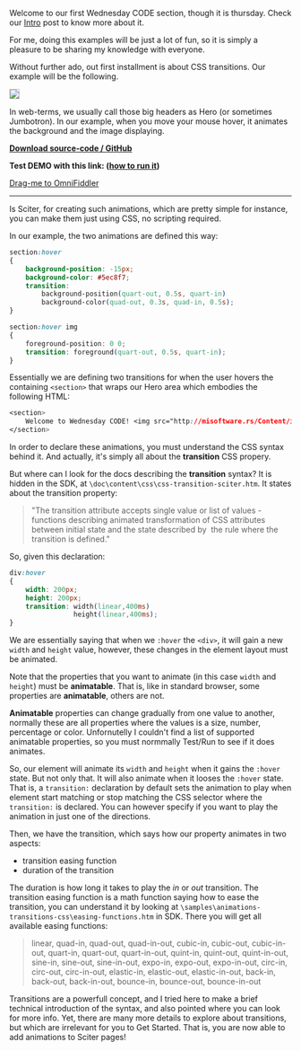 ﻿Welcome to our first Wednesday CODE section, though it is thursday. Check our [Intro](/Home/Post/WednesdayCODE-Intro) post to know more about it.

For me, doing this examples will be just a lot of fun, so it is simply a pleasure to be sharing my knowledge with everyone.

Without further ado, out first installment is about CSS transitions. Our example will be the following.

<p><img src="/Content/BlogCDN/WedCODE1.gif" style="border: solid 1px silver" /></p>

In web-terms, we usually call those big headers as Hero (or sometimes Jumbotron).
In our example, when you move your mouse hover, it animates the background and the image displaying.

**[Download source-code / GitHub](https://github.com/MISoftware/WednesdayCODE/tree/master/TransitionsJoy)**

**Test DEMO with this link: ([how to run it](/Home/Post/WednesdayCODE-Intro))**

<a href="omnifiddler://url/https://rawcdn.githack.com/MISoftware/WednesdayCODE/master/TransitionsJoy/TransitionsJoy.html" class="fiddler-link">Drag-me to OmniFiddler</a>

---

Is Sciter, for creating such animations, which are pretty simple for instance, you can make them just using CSS, no scripting required.

In our example, the two animations are defined this way:

```CSS
section:hover
{
	background-position: -15px;
	background-color: #5ec8f7;
	transition:
		background-position(quart-out, 0.5s, quart-in)
		background-color(quad-out, 0.3s, quad-in, 0.5s);
}
```

```CSS
section:hover img
{
	foreground-position: 0 0;
	transition: foreground(quart-out, 0.5s, quart-in);
}
```

Essentially we are defining two transitions for when the user hovers the containing `<section>` that wraps our Hero area which embodies the following HTML:

```CSS
<section>
	Welcome to Wednesday CODE! <img src="http://misoftware.rs/Content/img/logo_mi.png" />
</section>
```

In order to declare these animations, you must understand the CSS syntax behind it. And actually, it's simply all about the **transition** CSS propery.

But where can I look for the docs describing the **transition** syntax? It is hidden in the SDK, at `\doc\content\css\css-transition-sciter.htm`. It states about the transition property:

> "The transition attribute accepts single value or list of values - functions describing animated transformation of CSS attributes between initial state and the state described by &nbsp;the rule where the transition is defined."

So, given this declaration:

```CSS
div:hover
{
    width: 200px;
    height: 200px;
    transition: width(linear,400ms)
                height(linear,400ms);
}
```

We are essentially saying that when we `:hover` the `<div>`, it will gain a new `width` and `height` value,
however, these changes in the element layout must be animated.

Note that the properties that you want to animate (in this case `width` and `height`) must be **animatable**.
That is, like in standard browser, some properties are **animatable**, others are not.

**Animatable** properties can change gradually from one value to another, normally these are all properties where the values is a size, number, percentage or color.
Unfornutelly I couldn't find a list of supported animatable properties, so you must normmally Test/Run to see if it does animates.

So, our element will animate its `width` and `height` when it gains the `:hover` state. But not only that. It will also animate when it looses the `:hover` state.
That is, a `transition:` declaration by default sets the animation to play when element start matching or stop matching the CSS selector where the `transition:` is declared. You can however specify if you want to play the animation in just one of the directions.

Then, we have the transition, which says how our property animates in two aspects:

- transition easing function
- duration of the transition

The duration is how long it takes to play the *in* or *out* transition.
The transition easing function is a math function saying how to ease the transition, you can understand it by looking at `\samples\animations-transitions-css\easing-functions.htm` in SDK. There you will get all available easing functions:

> linear, quad-in, quad-out, quad-in-out, cubic-in, cubic-out, cubic-in-out, quart-in, quart-out, quart-in-out,
> quint-in, quint-out, quint-in-out, sine-in, sine-out, sine-in-out, expo-in, expo-out, expo-in-out, circ-in, circ-out, circ-in-out,
> elastic-in, elastic-out, elastic-in-out, back-in, back-out, back-in-out, bounce-in, bounce-out, bounce-in-out

Transitions are a powerfull concept, and I tried here to make a brief technical introduction of the syntax, and also pointed where you can look for more info.
Yet, there are many more details to explore about transitions, but which are irrelevant for you to Get Started. That is, you are now able to add animations to Sciter pages!